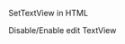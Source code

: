 SetTextView in HTML
<snippet id='textview-html'/>

Disable/Enable edit TextView
<snippet id='textview-edit-disable-code'/>